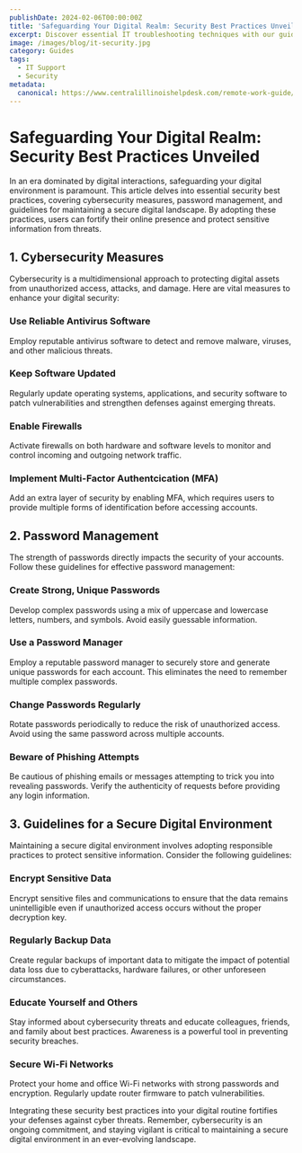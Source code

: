 ```yaml
---
publishDate: 2024-02-06T00:00:00Z
title: 'Safeguarding Your Digital Realm: Security Best Practices Unveiled'
excerpt: Discover essential IT troubleshooting techniques with our guide. Learn systematic steps to resolve software glitches, hardware issues, and connectivity problems. Improve your IT skills for efficient problem-solving and enhanced system understanding
image: /images/blog/it-security.jpg
category: Guides
tags:
  - IT Support
  - Security
metadata:
  canonical: https://www.centralillinoishelpdesk.com/remote-work-guide/
---
```

# Safeguarding Your Digital Realm: Security Best Practices Unveiled

In an era dominated by digital interactions, safeguarding your digital environment is paramount. This article delves into essential security best practices, covering cybersecurity measures, password management, and guidelines for maintaining a secure digital landscape. By adopting these practices, users can fortify their online presence and protect sensitive information from threats.

## 1. Cybersecurity Measures

Cybersecurity is a multidimensional approach to protecting digital assets from unauthorized access, attacks, and damage. Here are vital measures to enhance your digital security:

### Use Reliable Antivirus Software

Employ reputable antivirus software to detect and remove malware, viruses, and other malicious threats.

### Keep Software Updated

Regularly update operating systems, applications, and security software to patch vulnerabilities and strengthen defenses against emerging threats.

### Enable Firewalls

Activate firewalls on both hardware and software levels to monitor and control incoming and outgoing network traffic.

### Implement Multi-Factor Authentcication (MFA)

Add an extra layer of security by enabling MFA, which requires users to provide multiple forms of identification before accessing accounts.

## 2. Password Management

The strength of passwords directly impacts the security of your accounts. Follow these guidelines for effective password management:

### Create Strong, Unique Passwords

Develop complex passwords using a mix of uppercase and lowercase letters, numbers, and symbols. Avoid easily guessable information.

### Use a Password Manager

Employ a reputable password manager to securely store and generate unique passwords for each account. This eliminates the need to remember multiple complex passwords.

### Change Passwords Regularly

Rotate passwords periodically to reduce the risk of unauthorized access. Avoid using the same password across multiple accounts.

### Beware of Phishing Attempts

Be cautious of phishing emails or messages attempting to trick you into revealing passwords. Verify the authenticity of requests before providing any login information.

## 3. Guidelines for a Secure Digital Environment

Maintaining a secure digital environment involves adopting responsible practices to protect sensitive information. Consider the following guidelines:

### Encrypt Sensitive Data

Encrypt sensitive files and communications to ensure that the data remains unintelligible even if unauthorized access occurs without the proper decryption key.

### Regularly Backup Data

Create regular backups of important data to mitigate the impact of potential data loss due to cyberattacks, hardware failures, or other unforeseen circumstances.

### Educate Yourself and Others

Stay informed about cybersecurity threats and educate colleagues, friends, and family about best practices. Awareness is a powerful tool in preventing security breaches.

### Secure Wi-Fi Networks

Protect your home and office Wi-Fi networks with strong passwords and encryption. Regularly update router firmware to patch vulnerabilities.

Integrating these security best practices into your digital routine fortifies your defenses against cyber threats. Remember, cybersecurity is an ongoing commitment, and staying vigilant is critical to maintaining a secure digital environment in an ever-evolving landscape.
